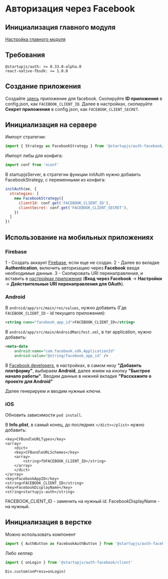 # Авторизация через Facebook

## Инициализация главного модуля
[Настройка главного модуля](/docs/auth/main)

## Требования

```
@startupjs/auth: >= 0.33.0-alpha.0
react-native-fbsdk: >= 1.0.0
```

## Создание приложения
Создайте [здесь](https://developers.facebook.com/apps/) приложение для facebook.
Скопируйте **ID приложения** в config.json, как `FACEBOOK_CLIENT_ID`.
Далее в настройках, скопируйте **Секрет приложения** в config.json, как `FACEBOOK_CLIENT_SECRET`.

## Инициализация на сервере
Импорт стратегии:
```js
import { Strategy as FacebookStrategy } from '@startupjs/auth-facebook/server'
```

Импорт либы для конфига:
```js
import conf from 'nconf'
````

В startupjsServer, в стратегии функции initAuth нужно добавить FacebookStrategy, с переменными из конфига:
```js
initAuth(ee, {
  strategies: [
    new FacebookStrategy({
      clientId: conf.get('FACEBOOK_CLIENT_ID'),
      clientSecret: conf.get('FACEBOOK_CLIENT_SECRET'),
    })
  ]
})
```

## Использование на мобильных приложениях
### Firebase
1 - Создать аккаунт [Firebase](https://console.firebase.google.com/), если еще не создан.
2 - Далее во вкладке **Authentication**, включить авторизацию через **Facebook** введя необходимые данные.
3 - Скопировать URI перенаправления, и вставить в [настройках приложения](https://developers.facebook.com/apps) (**Вход через Facebook** -> **Настройки** -> **Действительные URI перенаправления для OAuth**).

### Android
В `android/app/src/main/res/values`, нужно добавить (Где `FACEBOOK_CLIENT_ID` - id текущего приложения):
```xml
<string name="facebook_app_id">FACEBOOK_CLIENT_ID</string>
```
В `android/app/src/main/AndroidManifest.xml`, в тэг application, нужно добавить:
```xml
<meta-data
    android:name="com.facebook.sdk.ApplicationId"
    android:value="@string/facebook_app_id" />
```

В [Facebook developers](https://developers.facebook.com/apps), в настройках, в самом низу **"Добавить платформу"**, выбираем **Android**, далее жмем на кнопку **"Быстрое начало работы"**.
Вводим данные в нижней вкладке **"Расскажите о проекте для Android"**

Далее генерируем и вводим нужные ключи.

### iOS
Обновить зависимости `pod install`.

В **Info.plist**, в самый конец, до последних `</dict></plist>` нужно добавить:
```
<key>CFBundleURLTypes</key>
<array>
    <dict>
    <key>CFBundleURLSchemes</key>
    <array>
        <string>fbFACEBOOK_CLIENT_ID</string>
    </array>
    </dict>
</array>
<key>FacebookAppID</key>
<string>FACEBOOK_CLIENT_ID</string>
<key>FacebookDisplayName</key>
<string>startupjs-auth</string>
```
FACEBOOK_CLIENT_ID - заменить на нужный id.
FacebookDisplayName - на нужный.

## Инициализация в верстке
Можно использовать компонент
```js
import { AuthButton as FacebookAuthButton } from '@startupjs/auth-facebook/client'
```

Либо хелпер
```js
import { onLogin } from '@startupjs/auth-facebook/client'
```

```pug
Div.custom(onPress=onLogin)
```
